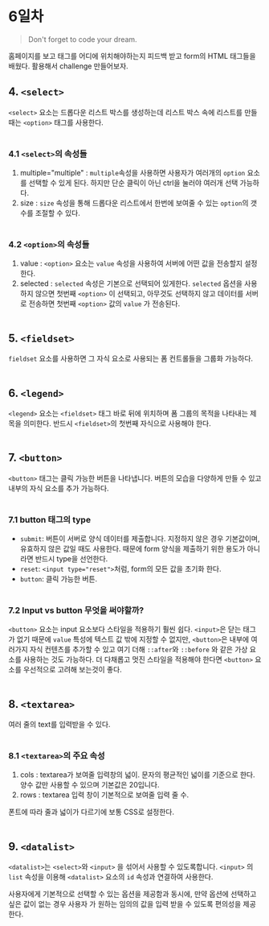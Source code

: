 # 6일차

> Don't forget to code your dream.

홈페이지를 보고 태그를 어디에 위치해야하는지 피드백 받고
form의 HTML 태그들을 배웠다. 활용해서 challenge 만들어보자.

## 4. `<select>`

`<select>` 요소는 드롭다운 리스트 박스를 생성하는데 리스트 박스 속에 리스트를 만들 때는 `<option>` 태그를 사용한다.
<br><br>

### 4.1 `<select>`의 속성들

1. multiple="multiple" : `multiple`속성을 사용하면 사용자가 여러개의 `option` 요소를 선택할 수 있게 된다. 하지만 단순 클릭이 아닌 ctrl을 눌러야 여러개 선택 가능하다.
2. size : `size` 속성을 통해 드롭다운 리스트에서 한번에 보여줄 수 있는 `option`의 갯수를 조절할 수 있다.
   <br><br>

### 4.2 `<option>`의 속성들

1. value : `<option>` 요소는 `value` 속성을 사용하여 서버에 어떤 값을 전송할지 설정한다.
2. selected : `selected` 속성은 기본으로 선택되어 있게한다. `selected` 옵션을 사용하지 않으면 첫번째 `<option>` 이 선택되고, 아무것도 선택하지 않고 데이터를 서버로 전송하면 첫번째 `<option>` 값의 `value` 가 전송된다.
   <br><br>

## 5. `<fieldset>`

`fieldset` 요소를 사용하면 그 자식 요소로 사용되는 폼 컨트롤들을 그룹화 가능하다.<br><br>

## 6. `<legend>`

`<legend>` 요소는 `<fieldset>` 태그 바로 뒤에 위치하며 폼 그룹의 목적을 나타내는 제목을 의미한다. 반드시 `<fieldset>`의 첫번째 자식으로 사용해야 한다.<br><br>

## 7. `<button>`

`<button>` 태그는 클릭 가능한 버튼을 나타냅니다. 버튼의 모습을 다양하게 만들 수 있고 내부의 자식 요소를 추가 가능하다.<br><br>

### 7.1 button 태그의 type

- `submit`: 버튼이 서버로 양식 데이터를 제출합니다. 지정하지 않은 경우 기본값이며, 유효하지 않은 값일 때도 사용한다. 때문에 form 양식을 제출하기 위한 용도가 아니라면 반드시 type을 선언한다.
- `reset`: `<input type="reset">`처럼, form의 모든 값을 초기화 한다.
- `button`: 클릭 가능한 버튼.<br><br>

### 7.2 Input vs button 무엇을 써야할까?

`<button>` 요소는 input 요소보다 스타일을 적용하기 훨씬 쉽다. `<input>`은 닫는 태그가 없기 때문에 `value` 특성에 텍스트 값 밖에 지정할 수 없지만, `<button>`은 내부에 여러가지 자식 컨텐츠를 추가할 수 있고 여기 더해 `::after`와 `::before` 와 같은 가상 요소를 사용하는 것도 가능하다. 더 다채롭고 멋진 스타일을 적용해야 한다면 `<button>` 요소를 우선적으로 고려해 보는것이 좋다.<br><br>

## 8. `<textarea>`

여러 줄의 text를 입력받을 수 있다.<br><br>

### 8.1 `<textarea>`의 주요 속성

1. cols : textarea가 보여줄 입력창의 넓이. 문자의 평균적인 넓이를 기준으로 한다. 양수 값만 사용할 수 있으며 기본값은 20입니다.
2. rows : textarea 입력 창이 기본적으로 보여줄 입력 줄 수.

폰트에 따라 줄과 넓이가 다르기에 보통 CSS로 설정한다.<br><br>

## 9. `<datalist>`

`<datalist>`는 `<select>`와 `<input>` 을 섞어서 사용할 수 있도록합니다. `<input>` 의 `list` 속성을 이용해 `<datalist>` 요소의 `id` 속성과 연결하여 사용한다.

사용자에게 기본적으로 선택할 수 있는 옵션을 제공함과 동시에, 만약 옵션에 선택하고 싶은 값이 없는 경우 사용자 가 원하는 임의의 값을 입력 받을 수 있도록 편의성을 제공한다.
